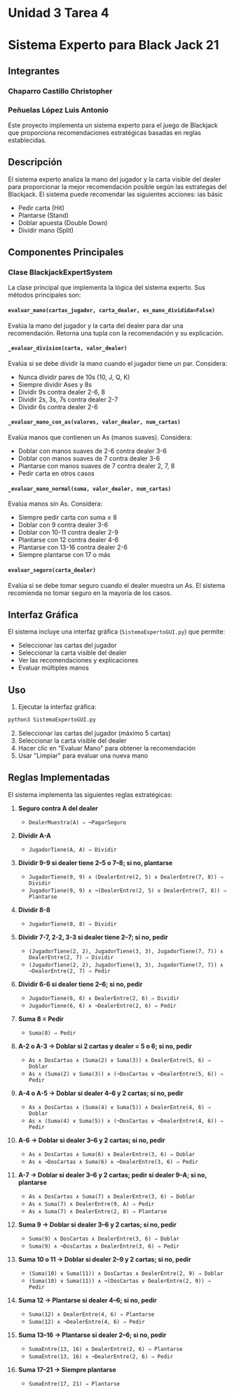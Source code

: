# Unidad 3 Tarea 4
# Sistema Experto para Black Jack 21

## Integrantes
### Chaparro Castillo Christopher
### Peñuelas López Luis Antonio

Este proyecto implementa un sistema experto para el juego de Blackjack que proporciona recomendaciones estratégicas basadas en reglas establecidas.

## Descripción

El sistema experto analiza la mano del jugador y la carta visible del dealer para proporcionar la mejor recomendación posible según las estrategas del Blackjack. El sistema puede recomendar las siguientes acciones:
ias básic
- Pedir carta (Hit)
- Plantarse (Stand)
- Doblar apuesta (Double Down)
- Dividir mano (Split)

## Componentes Principales

### Clase BlackjackExpertSystem

La clase principal que implementa la lógica del sistema experto. Sus métodos principales son:

#### `evaluar_mano(cartas_jugador, carta_dealer, es_mano_dividida=False)`
Evalúa la mano del jugador y la carta del dealer para dar una recomendación. Retorna una tupla con la recomendación y su explicación.

#### `_evaluar_division(carta, valor_dealer)`
Evalúa si se debe dividir la mano cuando el jugador tiene un par. Considera:
- Nunca dividir pares de 10s (10, J, Q, K)
- Siempre dividir Ases y 8s
- Dividir 9s contra dealer 2-6, 8
- Dividir 2s, 3s, 7s contra dealer 2-7
- Dividir 6s contra dealer 2-6

#### `_evaluar_mano_con_as(valores, valor_dealer, num_cartas)`
Evalúa manos que contienen un As (manos suaves). Considera:
- Doblar con manos suaves de 2-6 contra dealer 3-6
- Doblar con manos suaves de 7 contra dealer 3-6
- Plantarse con manos suaves de 7 contra dealer 2, 7, 8
- Pedir carta en otros casos

#### `_evaluar_mano_normal(suma, valor_dealer, num_cartas)`
Evalúa manos sin As. Considera:
- Siempre pedir carta con suma ≤ 8
- Doblar con 9 contra dealer 3-6
- Doblar con 10-11 contra dealer 2-9
- Plantarse con 12 contra dealer 4-6
- Plantarse con 13-16 contra dealer 2-6
- Siempre plantarse con 17 o más

#### `evaluar_seguro(carta_dealer)`
Evalúa si se debe tomar seguro cuando el dealer muestra un As. El sistema recomienda no tomar seguro en la mayoría de los casos.

## Interfaz Gráfica

El sistema incluye una interfaz gráfica (`SistemaExpertoGUI.py`) que permite:
- Seleccionar las cartas del jugador
- Seleccionar la carta visible del dealer
- Ver las recomendaciones y explicaciones
- Evaluar múltiples manos

## Uso

1. Ejecutar la interfaz gráfica:
```bash
python3 SistemaExpertoGUI.py
```

2. Seleccionar las cartas del jugador (máximo 5 cartas)
3. Seleccionar la carta visible del dealer
4. Hacer clic en "Evaluar Mano" para obtener la recomendación
5. Usar "Limpiar" para evaluar una nueva mano

## Reglas Implementadas

El sistema implementa las siguientes reglas estratégicas:
1. **Seguro contra A del dealer**
   - `DealerMuestra(A) ⇒ ¬PagarSeguro`

2. **Dividir A-A**
   - `JugadorTiene(A, A) ⇒ Dividir`

3. **Dividir 9-9 si dealer tiene 2–5 o 7–8; si no, plantarse**
   - `JugadorTiene(9, 9) ∧ (DealerEntre(2, 5) ∨ DealerEntre(7, 8)) ⇒ Dividir`
   - `JugadorTiene(9, 9) ∧ ¬(DealerEntre(2, 5) ∨ DealerEntre(7, 8)) ⇒ Plantarse`

4. **Dividir 8-8**
   - `JugadorTiene(8, 8) ⇒ Dividir`

5. **Dividir 7-7, 2-2, 3-3 si dealer tiene 2–7; si no, pedir**
   - `(JugadorTiene(2, 2), JugadorTiene(3, 3), JugadorTiene(7, 7)) ∧ DealerEntre(2, 7) ⇒ Dividir`
   - `(JugadorTiene(2, 2), JugadorTiene(3, 3), JugadorTiene(7, 7)) ∧ ¬DealerEntre(2, 7) ⇒ Pedir`

6. **Dividir 6-6 si dealer tiene 2–6; si no, pedir**
   - `JugadorTiene(6, 6) ∧ DealerEntre(2, 6) ⇒ Dividir`
   - `JugadorTiene(6, 6) ∧ ¬DealerEntre(2, 6) ⇒ Pedir`

7. **Suma 8 = Pedir**
   - `Suma(8) ⇒ Pedir`

8. **A-2 o A-3 → Doblar si 2 cartas y dealer = 5 o 6; si no, pedir**
   - `As ∧ DosCartas ∧ (Suma(2) ∨ Suma(3)) ∧ DealerEntre(5, 6) ⇒ Doblar`
   - `As ∧ (Suma(2) ∨ Suma(3)) ∧ (¬DosCartas ∨ ¬DealerEntre(5, 6)) ⇒ Pedir`

9. **A-4 o A-5 → Doblar si dealer 4–6 y 2 cartas; si no, pedir**
   - `As ∧ DosCartas ∧ (Suma(4) ∨ Suma(5)) ∧ DealerEntre(4, 6) ⇒ Doblar`
   - `As ∧ (Suma(4) ∨ Suma(5)) ∧ (¬DosCartas ∨ ¬DealerEntre(4, 6)) ⇒ Pedir`

11. **A-6 → Doblar si dealer 3–6 y 2 cartas; si no, pedir**
    - `As ∧ DosCartas ∧ Suma(6) ∧ DealerEntre(3, 6) ⇒ Doblar`
    - `As ∧ ¬DosCartas ∧ Suma(6) ∧ ¬DealerEntre(3, 6) ⇒ Pedir`

13. **A-7 → Doblar si dealer 3–6 y 2 cartas; pedir si dealer 9–A; si no, plantarse**
    - `As ∧ DosCartas ∧ Suma(7) ∧ DealerEntre(3, 6) ⇒ Doblar`
    - `As ∧ Suma(7) ∧ DealerEntre(9, A) ⇒ Pedir`
    - `As ∧ Suma(7) ∧ DealerEntre(2, 8) ⇒ Plantarse`

15. **Suma 9 → Doblar si dealer 3–6 y 2 cartas; si no, pedir**
    - `Suma(9) ∧ DosCartas ∧ DealerEntre(3, 6) ⇒ Doblar`
    - `Suma(9) ∧ ¬DosCartas ∧ DealerEntre(3, 6) ⇒ Pedir`

16. **Suma 10 o 11 → Doblar si dealer 2–9 y 2 cartas; si no, pedir**
    - `(Suma(10) ∨ Suma(11)) ∧ DosCartas ∧ DealerEntre(2, 9) ⇒ Doblar`
    - `(Suma(10) ∨ Suma(11)) ∧ ¬(DosCartas ∨ DealerEntre(2, 9)) ⇒ Pedir`

17. **Suma 12 → Plantarse si dealer 4–6; si no, pedir**
    - `Suma(12) ∧ DealerEntre(4, 6) ⇒ Plantarse`
    - `Suma(12) ∧ ¬DealerEntre(4, 6) ⇒ Pedir`

18. **Suma 13–16 → Plantarse si dealer 2–6; si no, pedir**
    - `SumaEntre(13, 16) ∧ DealerEntre(2, 6) ⇒ Plantarse`
    - `SumaEntre(13, 16) ∧ ¬DealerEntre(2, 6) ⇒ Pedir`

19. **Suma 17–21 → Siempre plantarse**
    - `SumaEntre(17, 21) ⇒ Plantarse`
